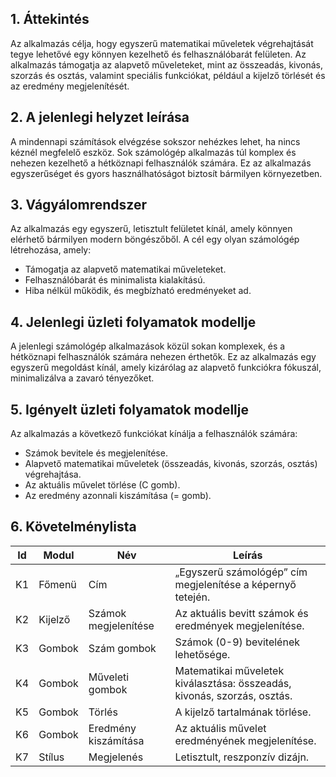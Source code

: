 ## 1. Áttekintés
Az alkalmazás célja, hogy egyszerű matematikai műveletek végrehajtását tegye lehetővé egy könnyen kezelhető és felhasználóbarát felületen. 
Az alkalmazás támogatja az alapvető műveleteket, mint az összeadás, kivonás, szorzás és osztás, 
valamint speciális funkciókat, például a kijelző törlését és az eredmény megjelenítését.

## 2. A jelenlegi helyzet leírása
A mindennapi számítások elvégzése sokszor nehézkes lehet, ha nincs kéznél megfelelő eszköz. 
Sok számológép alkalmazás túl komplex és nehezen kezelhető a hétköznapi felhasználók számára. 
Ez az alkalmazás egyszerűséget és gyors használhatóságot biztosít bármilyen környezetben.

## 3. Vágyálomrendszer
Az alkalmazás egy egyszerű, letisztult felületet kínál, amely könnyen elérhető bármilyen modern böngészőből. A cél egy olyan számológép létrehozása, amely:

- Támogatja az alapvető matematikai műveleteket.
- Felhasználóbarát és minimalista kialakítású.
- Hiba nélkül működik, és megbízható eredményeket ad.

## 4. Jelenlegi üzleti folyamatok modellje
A jelenlegi számológép alkalmazások közül sokan komplexek, és a hétköznapi felhasználók számára nehezen érthetők. 
Ez az alkalmazás egy egyszerű megoldást kínál, amely kizárólag az alapvető funkciókra fókuszál, minimalizálva a zavaró tényezőket.

## 5. Igényelt üzleti folyamatok modellje
Az alkalmazás a következő funkciókat kínálja a felhasználók számára:

- Számok bevitele és megjelenítése.
- Alapvető matematikai műveletek (összeadás, kivonás, szorzás, osztás) végrehajtása.
- Az aktuális művelet törlése (C gomb).
- Az eredmény azonnali kiszámítása (= gomb).

## 6. Követelménylista

| Id | Modul | Név | Leírás |
| :---: | --- | --- | --- |
| K1 | Főmenü | Cím | „Egyszerű számológép” cím megjelenítése a képernyő tetején. |
| K2 | Kijelző | Számok megjelenítése | Az aktuális bevitt számok és eredmények megjelenítése.|
| K3 | Gombok | Szám gombok | Számok (0-9) bevitelének lehetősége. |
| K4 | Gombok | Műveleti gombok | Matematikai műveletek kiválasztása: összeadás, kivonás, szorzás, osztás. |
| K5 | Gombok | Törlés | A kijelző tartalmának törlése. |
| K6 | Gombok | Eredmény kiszámítása | Az aktuális művelet eredményének megjelenítése. |
| K7 | Stílus | Megjelenés | Letisztult, reszponzív dizájn. |
